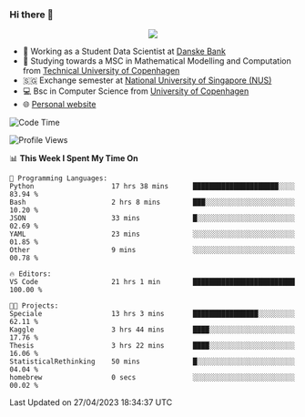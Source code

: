 ### Hi there 👋

<p align="center">
  <img src="https://media4.giphy.com/media/3ohzdKy5Z8TChSDuiA/giphy.gif?cid=ecf05e47r69cojk56gup9q8mep9liy48s94dn2uxsfh6fv39&rid=giphy.gif&ct=g" />
</p>

* 🏦 Working as a Student Data Scientist at [Danske Bank](https://danskebank.dk)
* 🧮 Studying towards a MSC in Mathematical Modelling and Computation from [Technical University of Copenhagen](https://www.dtu.dk)
* 🇸🇬 Exchange semester at [National University of Singapore (NUS)](https://www.nus.edu.sg)
* 💻 Bsc in Computer Science from [University of Copenhagen](https://www.ku.dk/english/)
* 🌐 [Personal website](https://fiskehandleren.github.io/carl-website/) 

<!--START_SECTION:waka-->
![Code Time](http://img.shields.io/badge/Code%20Time-263%20hrs%2049%20mins-blue)

![Profile Views](http://img.shields.io/badge/Profile%20Views-0-blue)

📊 **This Week I Spent My Time On** 

```text
💬 Programming Languages: 
Python                   17 hrs 38 mins      █████████████████████░░░░   83.94 % 
Bash                     2 hrs 8 mins        ███░░░░░░░░░░░░░░░░░░░░░░   10.20 % 
JSON                     33 mins             █░░░░░░░░░░░░░░░░░░░░░░░░   02.69 % 
YAML                     23 mins             ░░░░░░░░░░░░░░░░░░░░░░░░░   01.85 % 
Other                    9 mins              ░░░░░░░░░░░░░░░░░░░░░░░░░   00.78 % 

🔥 Editors: 
VS Code                  21 hrs 1 min        █████████████████████████   100.00 % 

🐱‍💻 Projects: 
Speciale                 13 hrs 3 mins       ████████████████░░░░░░░░░   62.11 % 
Kaggle                   3 hrs 44 mins       ████░░░░░░░░░░░░░░░░░░░░░   17.76 % 
Thesis                   3 hrs 22 mins       ████░░░░░░░░░░░░░░░░░░░░░   16.06 % 
StatisticalRethinking    50 mins             █░░░░░░░░░░░░░░░░░░░░░░░░   04.04 % 
homebrew                 0 secs              ░░░░░░░░░░░░░░░░░░░░░░░░░   00.02 % 
```


 Last Updated on 27/04/2023 18:34:37 UTC
<!--END_SECTION:waka-->

